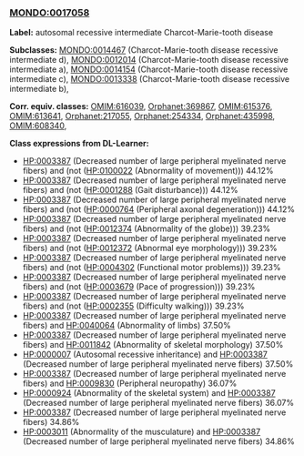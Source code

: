 
### [MONDO:0017058](http://purl.obolibrary.org/obo/MONDO_0017058)
**Label:** autosomal recessive intermediate Charcot-Marie-tooth disease

**Subclasses:** [MONDO:0014467](http://purl.obolibrary.org/obo/MONDO_0014467) (Charcot-Marie-tooth disease recessive intermediate d), [MONDO:0012014](http://purl.obolibrary.org/obo/MONDO_0012014) (Charcot-Marie-tooth disease recessive intermediate a), [MONDO:0014154](http://purl.obolibrary.org/obo/MONDO_0014154) (Charcot-Marie-tooth disease recessive intermediate c), [MONDO:0013338](http://purl.obolibrary.org/obo/MONDO_0013338) (Charcot-Marie-tooth disease recessive intermediate b), 

**Corr. equiv. classes:** [OMIM:616039](http://purl.obolibrary.org/obo/OMIM_616039), [Orphanet:369867](http://www.orpha.net/ORDO/Orphanet_369867), [OMIM:615376](http://purl.obolibrary.org/obo/OMIM_615376), [OMIM:613641](http://purl.obolibrary.org/obo/OMIM_613641), [Orphanet:217055](http://www.orpha.net/ORDO/Orphanet_217055), [Orphanet:254334](http://www.orpha.net/ORDO/Orphanet_254334), [Orphanet:435998](http://www.orpha.net/ORDO/Orphanet_435998), [OMIM:608340](http://purl.obolibrary.org/obo/OMIM_608340), 

**Class expressions from DL-Learner:**

- [HP:0003387](http://purl.obolibrary.org/obo/HP_0003387) (Decreased number of large peripheral myelinated nerve fibers) and (not ([HP:0100022](http://purl.obolibrary.org/obo/HP_0100022) (Abnormality of movement))) 44.12%
- [HP:0003387](http://purl.obolibrary.org/obo/HP_0003387) (Decreased number of large peripheral myelinated nerve fibers) and (not ([HP:0001288](http://purl.obolibrary.org/obo/HP_0001288) (Gait disturbance))) 44.12%
- [HP:0003387](http://purl.obolibrary.org/obo/HP_0003387) (Decreased number of large peripheral myelinated nerve fibers) and (not ([HP:0000764](http://purl.obolibrary.org/obo/HP_0000764) (Peripheral axonal degeneration))) 44.12%
- [HP:0003387](http://purl.obolibrary.org/obo/HP_0003387) (Decreased number of large peripheral myelinated nerve fibers) and (not ([HP:0012374](http://purl.obolibrary.org/obo/HP_0012374) (Abnormality of the globe))) 39.23%
- [HP:0003387](http://purl.obolibrary.org/obo/HP_0003387) (Decreased number of large peripheral myelinated nerve fibers) and (not ([HP:0012372](http://purl.obolibrary.org/obo/HP_0012372) (Abnormal eye morphology))) 39.23%
- [HP:0003387](http://purl.obolibrary.org/obo/HP_0003387) (Decreased number of large peripheral myelinated nerve fibers) and (not ([HP:0004302](http://purl.obolibrary.org/obo/HP_0004302) (Functional motor problems))) 39.23%
- [HP:0003387](http://purl.obolibrary.org/obo/HP_0003387) (Decreased number of large peripheral myelinated nerve fibers) and (not ([HP:0003679](http://purl.obolibrary.org/obo/HP_0003679) (Pace of progression))) 39.23%
- [HP:0003387](http://purl.obolibrary.org/obo/HP_0003387) (Decreased number of large peripheral myelinated nerve fibers) and (not ([HP:0002355](http://purl.obolibrary.org/obo/HP_0002355) (Difficulty walking))) 39.23%
- [HP:0003387](http://purl.obolibrary.org/obo/HP_0003387) (Decreased number of large peripheral myelinated nerve fibers) and [HP:0040064](http://purl.obolibrary.org/obo/HP_0040064) (Abnormality of limbs) 37.50%
- [HP:0003387](http://purl.obolibrary.org/obo/HP_0003387) (Decreased number of large peripheral myelinated nerve fibers) and [HP:0011842](http://purl.obolibrary.org/obo/HP_0011842) (Abnormality of skeletal morphology) 37.50%
- [HP:0000007](http://purl.obolibrary.org/obo/HP_0000007) (Autosomal recessive inheritance) and [HP:0003387](http://purl.obolibrary.org/obo/HP_0003387) (Decreased number of large peripheral myelinated nerve fibers) 37.50%
- [HP:0003387](http://purl.obolibrary.org/obo/HP_0003387) (Decreased number of large peripheral myelinated nerve fibers) and [HP:0009830](http://purl.obolibrary.org/obo/HP_0009830) (Peripheral neuropathy) 36.07%
- [HP:0000924](http://purl.obolibrary.org/obo/HP_0000924) (Abnormality of the skeletal system) and [HP:0003387](http://purl.obolibrary.org/obo/HP_0003387) (Decreased number of large peripheral myelinated nerve fibers) 36.07%
- [HP:0003387](http://purl.obolibrary.org/obo/HP_0003387) (Decreased number of large peripheral myelinated nerve fibers) 34.86%
- [HP:0003011](http://purl.obolibrary.org/obo/HP_0003011) (Abnormality of the musculature) and [HP:0003387](http://purl.obolibrary.org/obo/HP_0003387) (Decreased number of large peripheral myelinated nerve fibers) 34.86%


